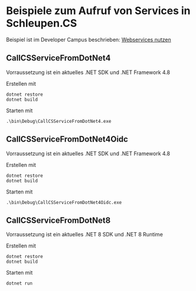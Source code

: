 # Beispiele zum Aufruf von Services in Schleupen.CS

Beispiel ist im Developer Campus beschrieben: [Webservices nutzen](https://developer-campus.de/tracks/integration/webservices-nutzen/)

## CallCSServiceFromDotNet4
Vorraussetzung ist ein aktuelles .NET SDK und .NET Framework 4.8

Erstellen mit 
```
dotnet restore
dotnet build
```

Starten mit 
```
.\bin\Debug\CallCSServiceFromDotNet4.exe
```

## CallCSServiceFromDotNet4Oidc
Vorraussetzung ist ein aktuelles .NET SDK und .NET Framework 4.8

Erstellen mit 
```
dotnet restore
dotnet build
```

Starten mit 
```
.\bin\Debug\CallCSServiceFromDotNet4Oidc.exe
```

## CallCSServiceFromDotNet8
Vorraussetzung ist ein aktuelles .NET 8 SDK und .NET 8 Runtime

Erstellen mit 
```
dotnet restore
dotnet build
```

Starten mit 
```
dotnet run
```
